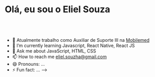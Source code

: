 <h1 align="left">Olá, eu sou o Eliel Souza</h1>
<h3 align="center"></h3>
<br>
<br>


- 🔭 Atualmente trabalho como Auxiliar de Suporte III na [Mobilemed](https://mobilemed.com.br/)
- 🌱 I’m currently learning Javascript, React Native, React JS
- 💬 Ask me about JavaScript, HTML, CSS
- 📫 How to reach me eliel.souzha@gmail.com
- 😄 Pronouns: ...
- ⚡ Fun fact: ...
-->
